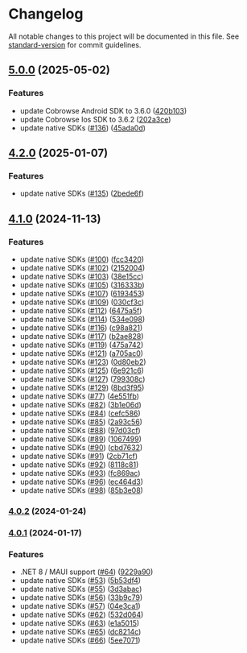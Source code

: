 # Changelog

All notable changes to this project will be documented in this file. See [standard-version](https://github.com/conventional-changelog/standard-version) for commit guidelines.

## [5.0.0](https://github.com/cobrowseio/cobrowse-sdk-dotnet-mobile/compare/v4.2.0...v5.0.0) (2025-05-02)


### Features

* update Cobrowse Android SDK to 3.6.0 ([420b103](https://github.com/cobrowseio/cobrowse-sdk-dotnet-mobile/commit/420b103f474b2946e527ef0adadebda90b6b1d3c))
* update Cobrowse Ios SDK to 3.6.2 ([202a3ce](https://github.com/cobrowseio/cobrowse-sdk-dotnet-mobile/commit/202a3ce2eb1f7d4a609fbc07471c070676a98b43))
* update native SDKs ([#136](https://github.com/cobrowseio/cobrowse-sdk-dotnet-mobile/issues/136)) ([45ada0d](https://github.com/cobrowseio/cobrowse-sdk-dotnet-mobile/commit/45ada0d160d40860f4035aaf3ff85b17ecd527b9))

## [4.2.0](https://github.com/cobrowseio/cobrowse-sdk-dotnet-mobile/compare/v4.1.0...v4.2.0) (2025-01-07)


### Features

* update native SDKs ([#135](https://github.com/cobrowseio/cobrowse-sdk-dotnet-mobile/issues/135)) ([2bede6f](https://github.com/cobrowseio/cobrowse-sdk-dotnet-mobile/commit/2bede6fc837aa55b00f7821892417ad4fad1accd))

## [4.1.0](https://github.com/cobrowseio/cobrowse-sdk-dotnet-mobile/compare/v4.0.2...v4.1.0) (2024-11-13)


### Features

* update native SDKs ([#100](https://github.com/cobrowseio/cobrowse-sdk-dotnet-mobile/issues/100)) ([fcc3420](https://github.com/cobrowseio/cobrowse-sdk-dotnet-mobile/commit/fcc3420fcf58eab25b520753fcd79e4ef7b7cf04))
* update native SDKs ([#102](https://github.com/cobrowseio/cobrowse-sdk-dotnet-mobile/issues/102)) ([2152004](https://github.com/cobrowseio/cobrowse-sdk-dotnet-mobile/commit/2152004c5a2a900c41719cd79ac35f3befb184b3))
* update native SDKs ([#103](https://github.com/cobrowseio/cobrowse-sdk-dotnet-mobile/issues/103)) ([38e15cc](https://github.com/cobrowseio/cobrowse-sdk-dotnet-mobile/commit/38e15cc4375134082c96d4c858b1677deba25ab8))
* update native SDKs ([#105](https://github.com/cobrowseio/cobrowse-sdk-dotnet-mobile/issues/105)) ([316333b](https://github.com/cobrowseio/cobrowse-sdk-dotnet-mobile/commit/316333bad7dfbb3eb596a1dcf73f2b2f334aaf9a))
* update native SDKs ([#107](https://github.com/cobrowseio/cobrowse-sdk-dotnet-mobile/issues/107)) ([6193453](https://github.com/cobrowseio/cobrowse-sdk-dotnet-mobile/commit/61934535e0c13c97a2921c19178196f71e11fb65))
* update native SDKs ([#109](https://github.com/cobrowseio/cobrowse-sdk-dotnet-mobile/issues/109)) ([030cf3c](https://github.com/cobrowseio/cobrowse-sdk-dotnet-mobile/commit/030cf3c17a4455e69e19b0d9884b40c349ed2c38))
* update native SDKs ([#112](https://github.com/cobrowseio/cobrowse-sdk-dotnet-mobile/issues/112)) ([6475a5f](https://github.com/cobrowseio/cobrowse-sdk-dotnet-mobile/commit/6475a5f1788078c5b9e58b28fda3bfc69a5cd94c))
* update native SDKs ([#114](https://github.com/cobrowseio/cobrowse-sdk-dotnet-mobile/issues/114)) ([534e098](https://github.com/cobrowseio/cobrowse-sdk-dotnet-mobile/commit/534e098f16e2ab795dc8e6f35c26359db474ffae))
* update native SDKs ([#116](https://github.com/cobrowseio/cobrowse-sdk-dotnet-mobile/issues/116)) ([c98a821](https://github.com/cobrowseio/cobrowse-sdk-dotnet-mobile/commit/c98a821223e3dac821bcfd2739a0e1cd1883b508))
* update native SDKs ([#117](https://github.com/cobrowseio/cobrowse-sdk-dotnet-mobile/issues/117)) ([b2ae828](https://github.com/cobrowseio/cobrowse-sdk-dotnet-mobile/commit/b2ae828f88ae2b7115ed77943a5eaeafd5e8f727))
* update native SDKs ([#119](https://github.com/cobrowseio/cobrowse-sdk-dotnet-mobile/issues/119)) ([475a742](https://github.com/cobrowseio/cobrowse-sdk-dotnet-mobile/commit/475a7422abfed18b99cc5f2809feebc524a5381e))
* update native SDKs ([#121](https://github.com/cobrowseio/cobrowse-sdk-dotnet-mobile/issues/121)) ([a705ac0](https://github.com/cobrowseio/cobrowse-sdk-dotnet-mobile/commit/a705ac0917a41539644a144f16c20f9edcf60793))
* update native SDKs ([#123](https://github.com/cobrowseio/cobrowse-sdk-dotnet-mobile/issues/123)) ([0d80eb2](https://github.com/cobrowseio/cobrowse-sdk-dotnet-mobile/commit/0d80eb23b157f76982027cd98648ede1e77f15be))
* update native SDKs ([#125](https://github.com/cobrowseio/cobrowse-sdk-dotnet-mobile/issues/125)) ([6e921c6](https://github.com/cobrowseio/cobrowse-sdk-dotnet-mobile/commit/6e921c68fb88afc934d369d87728038c91f4a256))
* update native SDKs ([#127](https://github.com/cobrowseio/cobrowse-sdk-dotnet-mobile/issues/127)) ([799308c](https://github.com/cobrowseio/cobrowse-sdk-dotnet-mobile/commit/799308c2adae279ff04bfb8109408493261293d1))
* update native SDKs ([#129](https://github.com/cobrowseio/cobrowse-sdk-dotnet-mobile/issues/129)) ([8bd3f95](https://github.com/cobrowseio/cobrowse-sdk-dotnet-mobile/commit/8bd3f956fc5888ceb8519ee0c602ad1ed8554f21))
* update native SDKs ([#77](https://github.com/cobrowseio/cobrowse-sdk-dotnet-mobile/issues/77)) ([4e551fb](https://github.com/cobrowseio/cobrowse-sdk-dotnet-mobile/commit/4e551fbc030c4a54df16b8693dcf7707afd2d884))
* update native SDKs ([#82](https://github.com/cobrowseio/cobrowse-sdk-dotnet-mobile/issues/82)) ([3b1e06d](https://github.com/cobrowseio/cobrowse-sdk-dotnet-mobile/commit/3b1e06d5452d9f07674d572dc0aa0ca1fae88c61))
* update native SDKs ([#84](https://github.com/cobrowseio/cobrowse-sdk-dotnet-mobile/issues/84)) ([cefc586](https://github.com/cobrowseio/cobrowse-sdk-dotnet-mobile/commit/cefc5866276e3659e857b5320b419e9ba0acd9e5))
* update native SDKs ([#85](https://github.com/cobrowseio/cobrowse-sdk-dotnet-mobile/issues/85)) ([2a93c56](https://github.com/cobrowseio/cobrowse-sdk-dotnet-mobile/commit/2a93c56dba3dc2a6420750649399017ac8cf9392))
* update native SDKs ([#88](https://github.com/cobrowseio/cobrowse-sdk-dotnet-mobile/issues/88)) ([97d03cf](https://github.com/cobrowseio/cobrowse-sdk-dotnet-mobile/commit/97d03cfcc3ec27362ff0e3ea608f0003ee9c6246))
* update native SDKs ([#89](https://github.com/cobrowseio/cobrowse-sdk-dotnet-mobile/issues/89)) ([1067499](https://github.com/cobrowseio/cobrowse-sdk-dotnet-mobile/commit/10674995d52d8e14c78b7efdee4d8fc6a717ff91))
* update native SDKs ([#90](https://github.com/cobrowseio/cobrowse-sdk-dotnet-mobile/issues/90)) ([cbd7632](https://github.com/cobrowseio/cobrowse-sdk-dotnet-mobile/commit/cbd763284792b9cb6605adcbb70d9f159042b049))
* update native SDKs ([#91](https://github.com/cobrowseio/cobrowse-sdk-dotnet-mobile/issues/91)) ([2cb71cf](https://github.com/cobrowseio/cobrowse-sdk-dotnet-mobile/commit/2cb71cfb6750027b5959fc912e205526c9e12461))
* update native SDKs ([#92](https://github.com/cobrowseio/cobrowse-sdk-dotnet-mobile/issues/92)) ([8118c81](https://github.com/cobrowseio/cobrowse-sdk-dotnet-mobile/commit/8118c81d2d4735b6d28c728d10c5487c71a8b4fd))
* update native SDKs ([#93](https://github.com/cobrowseio/cobrowse-sdk-dotnet-mobile/issues/93)) ([fc869ac](https://github.com/cobrowseio/cobrowse-sdk-dotnet-mobile/commit/fc869acbd1a5b9fda65a407f8bbcc617beb6ed82))
* update native SDKs ([#96](https://github.com/cobrowseio/cobrowse-sdk-dotnet-mobile/issues/96)) ([ec464d3](https://github.com/cobrowseio/cobrowse-sdk-dotnet-mobile/commit/ec464d391a870ace48d95d06685503af4eff7f79))
* update native SDKs ([#98](https://github.com/cobrowseio/cobrowse-sdk-dotnet-mobile/issues/98)) ([85b3e08](https://github.com/cobrowseio/cobrowse-sdk-dotnet-mobile/commit/85b3e0808ea7a72e6639b0cd70ccc652027838dd))

### [4.0.2](https://github.com/cobrowseio/cobrowse-sdk-xamarin/compare/v4.0.1...v4.0.2) (2024-01-24)

### [4.0.1](https://github.com/cobrowseio/cobrowse-sdk-xamarin/compare/v3.8.0...v4.0.1) (2024-01-17)


### Features

* .NET 8 / MAUI support ([#64](https://github.com/cobrowseio/cobrowse-sdk-xamarin/issues/64)) ([9229a90](https://github.com/cobrowseio/cobrowse-sdk-xamarin/commit/9229a90c24ec24e0b402fdd9035c1362a1ce4ef9))
* update native SDKs ([#53](https://github.com/cobrowseio/cobrowse-sdk-xamarin/issues/53)) ([5b53df4](https://github.com/cobrowseio/cobrowse-sdk-xamarin/commit/5b53df402d29f59a6e3efa4e900a8e14135a107b))
* update native SDKs ([#55](https://github.com/cobrowseio/cobrowse-sdk-xamarin/issues/55)) ([3d3abac](https://github.com/cobrowseio/cobrowse-sdk-xamarin/commit/3d3abacbe9f7f6387888fbaf4fc50d04685979ad))
* update native SDKs ([#56](https://github.com/cobrowseio/cobrowse-sdk-xamarin/issues/56)) ([33b9c79](https://github.com/cobrowseio/cobrowse-sdk-xamarin/commit/33b9c79f42e07e321e32c5d2bbc9e1e75b910ae8))
* update native SDKs ([#57](https://github.com/cobrowseio/cobrowse-sdk-xamarin/issues/57)) ([04e3ca1](https://github.com/cobrowseio/cobrowse-sdk-xamarin/commit/04e3ca17638e7ee363acd36db84be9887764756d))
* update native SDKs ([#62](https://github.com/cobrowseio/cobrowse-sdk-xamarin/issues/62)) ([532d064](https://github.com/cobrowseio/cobrowse-sdk-xamarin/commit/532d064c8e7726f58197ca7535525fab0e86c74d))
* update native SDKs ([#63](https://github.com/cobrowseio/cobrowse-sdk-xamarin/issues/63)) ([e1a5015](https://github.com/cobrowseio/cobrowse-sdk-xamarin/commit/e1a50151c5e6c7ba99c87147f4f0c04241694b0b))
* update native SDKs ([#65](https://github.com/cobrowseio/cobrowse-sdk-xamarin/issues/65)) ([dc8214c](https://github.com/cobrowseio/cobrowse-sdk-xamarin/commit/dc8214c591c58b878b6276ce6091f0d5ebc1712e))
* update native SDKs ([#66](https://github.com/cobrowseio/cobrowse-sdk-xamarin/issues/66)) ([5ee7071](https://github.com/cobrowseio/cobrowse-sdk-xamarin/commit/5ee707145e8ad8f5c85c7bbb963dbcf05c78f286))
